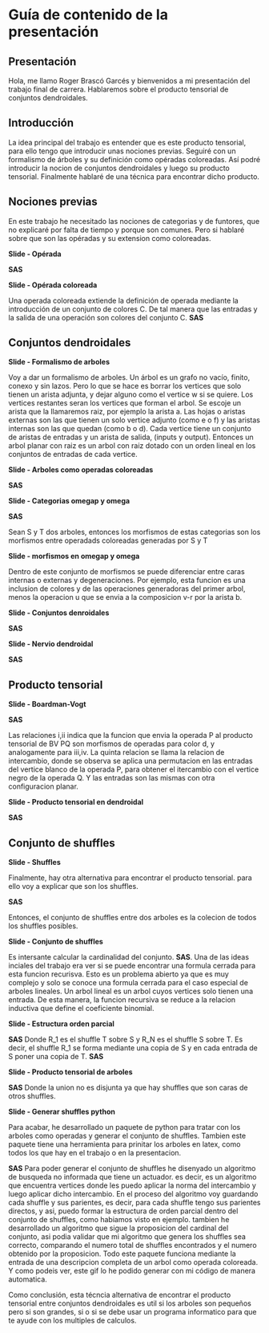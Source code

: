 # Guía de contenido de la presentación

## Presentación

Hola, me llamo Roger Brascó Garcés y bienvenidos a mi presentación del trabajo final de carrera. Hablaremos sobre el producto tensorial de conjuntos dendroidales.

## Introducción

La idea principal del trabajo es entender que es este producto tensorial, para ello tengo que introducir unas nociones previas. 
Seguiré con un formalismo de árboles y su definición como opéradas coloreadas. Así podré introducir la nocion de conjuntos dendroidales y luego su producto tensorial. Finalmente hablaré de una técnica para encontrar dicho producto.

## Nociones previas

En este trabajo he necesitado las nociones de categorias y de funtores, que no explicaré por falta de tiempo y porque son comunes. Pero si hablaré sobre que son las opéradas y su extension como coloreadas.

__Slide - Opérada__

**SAS**

__Slide - Opérada coloreada__

Una operada coloreada extiende la definición de operada mediante la introducción de un conjunto de colores C. De tal manera que las entradas y la salida de una operación son colores del conjunto C. **SAS**


## Conjuntos dendroidales

__Slide - Formalismo de arboles__

Voy a dar un formalismo de arboles. Un árbol es un grafo no vacı́o,  finito, conexo y sin lazos. Pero lo que se hace es borrar los vertices que solo tienen un arista adjunta, y dejar alguno como el vertice w si se quiere. Los vertices restantes seran los vertices que forman el arbol. Se escoje un arista que la llamaremos raiz, por ejemplo la arista a. Las hojas o aristas externas son las que tienen un solo vertice adjunto (como e o f) y las aristas internas son las que quedan (como b o d). Cada vertice tiene un conjunto de aristas de entradas y un arista de salida, (inputs y output). Entonces un arbol planar con raiz es un arbol con raiz dotado con un orden lineal en los conjuntos de entradas de cada vertice.

__Slide - Arboles como operadas coloreadas__

**SAS**

__Slide - Categorias omegap y omega__

**SAS**

Sean S y T dos arboles, entonces los morfismos de estas categorias son los morfismos entre operadads coloreadas generadas por S y T

__Slide - morfismos en omegap y omega__

Dentro de este conjunto de morfismos se puede diferenciar entre caras internas o externas y degeneraciones. Por ejemplo, esta funcion es una inclusion de colores y de las operaciones generadoras del primer arbol, menos la operacion u que se envia a la composicion v-r por la arista b.

__Slide - Conjuntos denroidales__

**SAS**

__Slide - Nervio dendroidal__

**SAS**

## Producto tensorial

__Slide - Boardman-Vogt__

**SAS**

Las relaciones i,ii indica que la funcion que envia la operada P al producto tensorial de BV PQ son morfismos de operadas para color d, y analogamente para iii,iv. La quinta relacion se llama la relacion de intercambio, donde se observa se aplica una permutacion en las entradas del vertice blanco de la operada P, para obtener el itercambio con el vertice negro de la operada Q. Y las entradas son las mismas con otra configuracion planar.

__Slide - Producto tensorial en dendroidal__

**SAS**

## Conjunto de shuffles

__Slide - Shuffles__

Finalmente, hay otra alternativa para encontrar el producto tensorial. para ello voy a explicar que son los shuffles.

**SAS**

Entonces, el conjunto de shuffles entre dos arboles es la colecion de todos los shuffles posibles. 

__Slide - Conjunto de shuffles__

Es intersante calcular la cardinalidad del conjunto. **SAS**. Una de las ideas inciales del trabajo era ver si se puede encontrar una formula cerrada para esta funcion recurisva. Esto es un problema abierto ya que es muy complejo y solo se conoce una formula cerrada para el caso especial de arboles lineales. Un arbol lineal es un arbol cuyos vertices solo tienen una entrada. De esta manera, la funcion recursiva se reduce a la relacion inductiva que define el coeficiente binomial.

__Slide - Estructura orden parcial__

**SAS** Donde R_1 es el shuffle T sobre S y R_N es el shuffle S sobre T. Es decir, el shuffle R_1 se forma mediante una copia de S y en cada entrada de S poner una copia de T. **SAS**

__Slide - Producto tensorial de arboles__

**SAS** Donde la union no es disjunta ya que hay shuffles que son caras de otros shuffles.

__Slide - Generar shuffles python__

Para acabar, he desarrollado un paquete de python para tratar con los arboles como operadas y generar el conjunto de shuffles. Tambien este paquete tiene una herramienta para prinitar los arboles en latex, como todos los que hay en el trabajo o en la presentacion. 

**SAS**
Para poder generar el conjunto de shuffles he disenyado un algoritmo de busqueda no informada que tiene un actuador. es decir, es un algoritmo que encuentra vertices donde les puedo aplicar la norma del intercambio y luego aplicar dicho intercambio. En el proceso del algoritmo voy guardando cada shuffle y sus parientes, es decir, para cada shuffle tengo sus parientes directos, y asi, puedo formar la estructura de orden parcial dentro del conjunto de shuffles, como habiamos visto en ejemplo.
tambien he desarrollado un algoritmo que sigue la proposicion del cardinal del conjunto, asi podia validar que mi algoritmo que genera los shuffles sea correcto, comparando el numero total de shuffles encontrados y el numero obtenido por la proposicion. 
Todo este paquete funciona mediante la entrada de una descripcion completa de un arbol como operada coloreada. Y como podeis ver, este gif lo he podido generar con mi código de manera automatica.

Como conclusión, esta técncia alternativa de encontrar el producto tensorial entre conjuntos dendroidales es util si los arboles son pequeños pero si son grandes, si o si se debe usar un programa informatico para que te ayude con los multiples de calculos.

